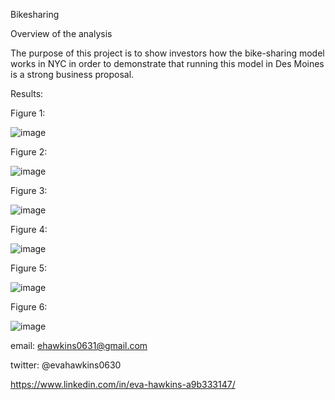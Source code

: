 Bikesharing


Overview of the analysis


The purpose of this project is to show investors how the bike-sharing model works in NYC in order to demonstrate that running this model in Des Moines is a strong business proposal.

Results:


Figure 1:


![image](https://user-images.githubusercontent.com/101227930/184295796-9a892290-3c7c-4e7b-87e2-e6635e6045a6.png)

Figure 2:

![image](https://user-images.githubusercontent.com/101227930/184295640-f242f62e-6f68-4a56-b760-688d5f5a4bca.png)



Figure 3:

![image](https://user-images.githubusercontent.com/101227930/184295857-ec4e2940-4a1c-46f1-965f-b197955d03c5.png)



Figure 4:

![image](https://user-images.githubusercontent.com/101227930/184295907-4c273d62-3358-4c9f-811e-63bff45a84a0.png)


Figure 5:

![image](https://user-images.githubusercontent.com/101227930/184295966-786e8a4e-200d-4ef4-9eb4-9574a120191e.png)


Figure 6:

![image](https://user-images.githubusercontent.com/101227930/184296014-e0200931-c742-4f78-a8b6-a0fbaeb73efc.png)




email:  ehawkins0631@gmail.com

twitter: @evahawkins0630

https://www.linkedin.com/in/eva-hawkins-a9b333147/


